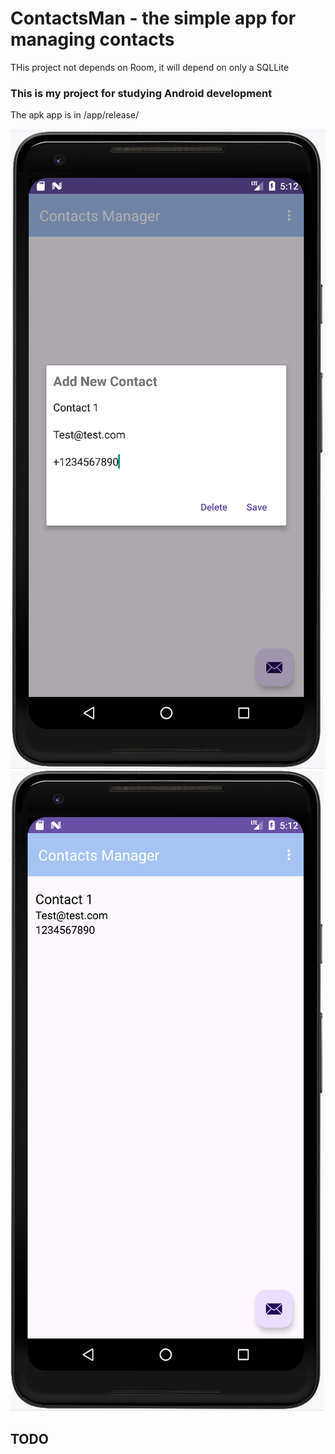 # ContactsMan - the simple app for managing contacts

THis project not depends on Room, it will depend on only a SQLLite

### This is my project for studying Android development


The apk app is in /app/release/



![screenshot](screenshot1.png)
![screenshot](screenshot2.png)


## TODO


